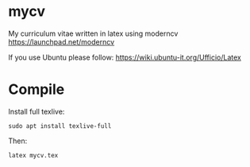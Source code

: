 mycv
====

My curriculum vitae written in latex using moderncv https://launchpad.net/moderncv

If you use Ubuntu please follow: https://wiki.ubuntu-it.org/Ufficio/Latex

Compile
======

Install full texlive:

    sudo apt install texlive-full

Then:

    latex mycv.tex
